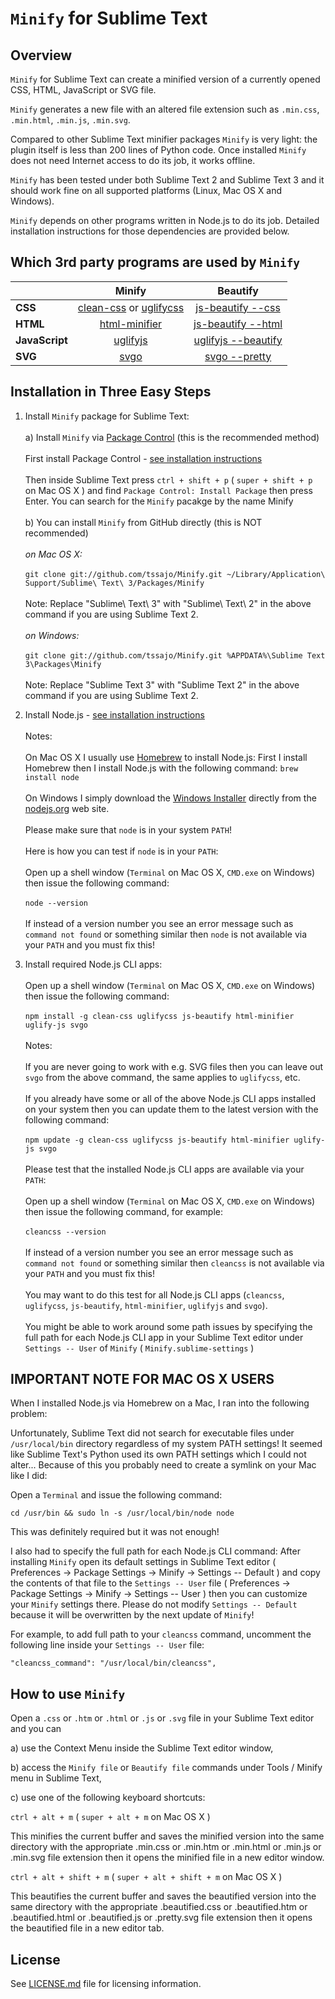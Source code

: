 `Minify` for Sublime Text
=========================

Overview
--------
`Minify` for Sublime Text can create a minified version of a currently opened CSS, HTML, JavaScript or SVG file.

`Minify` generates a new file with an altered file extension such as `.min.css`, `.min.html`, `.min.js`, `.min.svg`.

Compared to other Sublime Text minifier packages `Minify` is very light: the plugin itself is less than 200 lines of Python code.
Once installed `Minify` does not need Internet access to do its job, it works offline.

`Minify` has been tested under both Sublime Text 2 and Sublime Text 3 and it should work fine on all supported platforms (Linux, Mac OS X and Windows).

`Minify` depends on other programs written in Node.js to do its job. Detailed installation instructions for those dependencies are provided below.

Which 3rd party programs are used by `Minify`
---------------------------------------------

|                | Minify | Beautify |
| -------------- |:------:|:--------:|
| **CSS**        | [clean-css](https://www.npmjs.com/package/clean-css) or [uglifycss](https://www.npmjs.com/package/uglifycss) | [js-beautify --css](https://www.npmjs.org/package/js-beautify) |
| **HTML**       | [html-minifier](https://www.npmjs.com/package/html-minifier) | [js-beautify --html](https://www.npmjs.org/package/js-beautify) |
| **JavaScript** | [uglifyjs](https://www.npmjs.com/package/uglifyjs) | [uglifyjs --beautify](https://www.npmjs.com/package/uglifyjs) |
| **SVG**        | [svgo](https://www.npmjs.com/package/svgo) | [svgo --pretty](https://www.npmjs.com/package/svgo) |

Installation in Three Easy Steps
--------------------------------

1. Install `Minify` package for Sublime Text:<br><br>
  a) Install `Minify` via [Package Control](https://packagecontrol.io/) (this is the recommended method)<br><br>
  First install Package Control - [see installation instructions](https://packagecontrol.io/installation)<br><br>
  Then inside Sublime Text press `ctrl + shift + p` ( `super + shift + p` on Mac OS X ) and find `Package Control: Install Package` then press Enter.
  You can search for the `Minify` pacakge by the name Minify<br><br>
  b) You can install `Minify` from GitHub directly (this is NOT recommended)<br><br>
  _on Mac OS X:_<br><br>
  `git clone git://github.com/tssajo/Minify.git ~/Library/Application\ Support/Sublime\ Text\ 3/Packages/Minify`<br><br>
  Note: Replace "Sublime\ Text\ 3" with "Sublime\ Text\ 2" in the above command if you are using Sublime Text 2.<br><br>
  _on Windows:_<br><br>
  `git clone git://github.com/tssajo/Minify.git %APPDATA%\Sublime Text 3\Packages\Minify`<br><br>
  Note: Replace "Sublime Text 3" with "Sublime Text 2" in the above command if you are using Sublime Text 2.

2. Install Node.js - [see installation instructions](https://github.com/joyent/node/wiki/Installing-Node.js-via-package-manager)<br><br>
  Notes:<br><br>
  On Mac OS X I usually use [Homebrew](http://brew.sh/) to install Node.js: First I install Homebrew then I install Node.js with the following command: `brew install node`<br><br>
  On Windows I simply download the [Windows Installer](https://nodejs.org/#download) directly from the [nodejs.org](https://nodejs.org/) web site.<br><br>
  Please make sure that `node` is in your system `PATH`!<br><br>
  Here is how you can test if `node` is in your `PATH`:<br><br>
  Open up a shell window (`Terminal` on Mac OS X, `CMD.exe` on Windows) then issue the following command:<br><br>
  `node --version`<br><br>
  If instead of a version number you see an error message such as `command not found` or something similar then `node` is not available via your `PATH` and you must fix this!

3. Install required Node.js CLI apps:<br><br>
  Open up a shell window (`Terminal` on Mac OS X, `CMD.exe` on Windows) then issue the following command:<br><br>
  `npm install -g clean-css uglifycss js-beautify html-minifier uglify-js svgo`<br><br>
  Notes:<br><br>
  If you are never going to work with e.g. SVG files then you can leave out `svgo` from the above command, the same applies to `uglifycss`, etc.<br><br>
  If you already have some or all of the above Node.js CLI apps installed on your system then you can update them to the latest version with the following command:<br><br>
  `npm update -g clean-css uglifycss js-beautify html-minifier uglify-js svgo`<br><br>
  Please test that the installed Node.js CLI apps are available via your `PATH`:<br><br>
  Open up a shell window (`Terminal` on Mac OS X, `CMD.exe` on Windows) then issue the following command, for example:<br><br>
  `cleancss --version`<br><br>
  If instead of a version number you see an error message such as `command not found` or something similar then `cleancss` is not available via your `PATH` and you must fix this!<br><br>
  You may want to do this test for all Node.js CLI apps (`cleancss`, `uglifycss`, `js-beautify`, `html-minifier`, `uglifyjs` and `svgo`).<br><br>
  You might be able to work around some path issues by specifying the full path for each Node.js CLI app in your Sublime Text editor under
  `Settings -- User` of `Minify` ( `Minify.sublime-settings` )

IMPORTANT NOTE FOR MAC OS X USERS
---------------------------------
When I installed Node.js via Homebrew on a Mac, I ran into the following problem:

Unfortunately, Sublime Text did not search for executable files under `/usr/local/bin` directory regardless of my system PATH settings!
It seemed like Sublime Text's Python used its own PATH settings which I could not alter... Because of this you probably need to create a symlink on your Mac like I did:

Open a `Terminal` and issue the following command:

`cd /usr/bin && sudo ln -s /usr/local/bin/node node`

This was definitely required but it was not enough!

I also had to specify the full path for each Node.js CLI command:
After installing `Minify` open its default settings in Sublime Text editor
( Preferences -> Package Settings -> Minify -> Settings -- Default ) and copy the contents of that file to the `Settings -- User` file
( Preferences -> Package Settings -> Minify -> Settings -- User ) then you can customize your `Minify` settings there.
Please do not modify `Settings -- Default` because it will be overwritten by the next update of `Minify`!

For example, to add full path to your `cleancss` command, uncomment the following line inside your `Settings -- User` file:

    "cleancss_command": "/usr/local/bin/cleancss",

How to use `Minify`
-------------------
Open a `.css` or `.htm` or `.html` or `.js` or `.svg` file in your Sublime Text editor and you can

  a) use the Context Menu inside the Sublime Text editor window,

  b) access the `Minify file` or `Beautify file` commands under Tools / Minify menu in Sublime Text,

  c) use one of the following keyboard shortcuts:

  `ctrl + alt + m` ( `super + alt + m` on Mac OS X )

  This minifies the current buffer and saves the minified version into the same directory with the
  appropriate .min.css or .min.htm or .min.html or .min.js or .min.svg file extension
  then it opens the minified file in a new editor window.

  `ctrl + alt + shift + m` ( `super + alt + shift + m` on Mac OS X )

  This beautifies the current buffer and saves the beautified version into the same directory with the appropriate
  .beautified.css or .beautified.htm or .beautified.html or .beautified.js or .pretty.svg file extension
  then it opens the beautified file in a new editor tab.

License
-------
See [LICENSE.md](https://github.com/tssajo/Minify/blob/master/LICENSE.md) file for licensing information.
